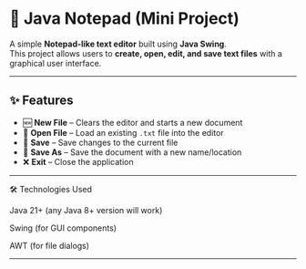 # 📝 Java Notepad (Mini Project)

A simple **Notepad-like text editor** built using **Java Swing**.  
This project allows users to **create, open, edit, and save text files** with a graphical user interface.  

---

## ✨ Features
- 🆕 **New File** – Clears the editor and starts a new document  
- 📂 **Open File** – Load an existing `.txt` file into the editor  
- 💾 **Save** – Save changes to the current file  
- 💾 **Save As** – Save the document with a new name/location  
- ❌ **Exit** – Close the application  

---

🛠️ Technologies Used

Java 21+ (any Java 8+ version will work)

Swing (for GUI components)

AWT (for file dialogs)

---

